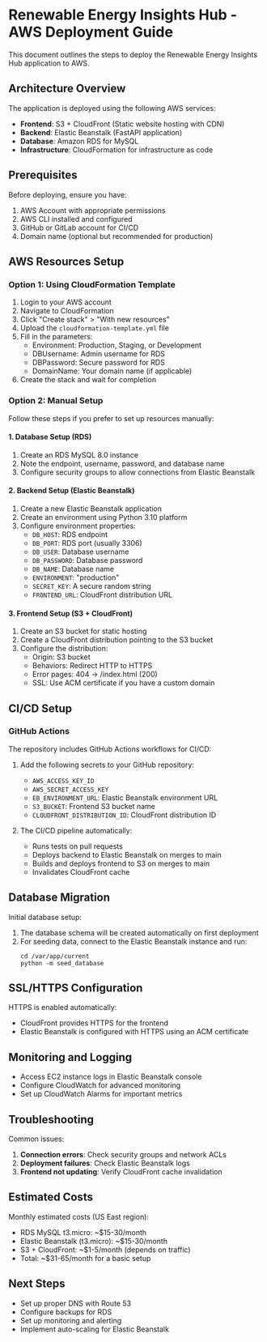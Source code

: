 # Renewable Energy Insights Hub - AWS Deployment Guide

This document outlines the steps to deploy the Renewable Energy Insights Hub application to AWS.

## Architecture Overview

The application is deployed using the following AWS services:

- **Frontend**: S3 + CloudFront (Static website hosting with CDN)
- **Backend**: Elastic Beanstalk (FastAPI application)
- **Database**: Amazon RDS for MySQL
- **Infrastructure**: CloudFormation for infrastructure as code

## Prerequisites

Before deploying, ensure you have:

1. AWS Account with appropriate permissions
2. AWS CLI installed and configured
3. GitHub or GitLab account for CI/CD
4. Domain name (optional but recommended for production)

## AWS Resources Setup

### Option 1: Using CloudFormation Template

1. Login to your AWS account
2. Navigate to CloudFormation
3. Click "Create stack" > "With new resources"
4. Upload the `cloudformation-template.yml` file
5. Fill in the parameters:
   - Environment: Production, Staging, or Development
   - DBUsername: Admin username for RDS
   - DBPassword: Secure password for RDS
   - DomainName: Your domain name (if applicable)
6. Create the stack and wait for completion

### Option 2: Manual Setup

Follow these steps if you prefer to set up resources manually:

#### 1. Database Setup (RDS)

1. Create an RDS MySQL 8.0 instance
2. Note the endpoint, username, password, and database name
3. Configure security groups to allow connections from Elastic Beanstalk

#### 2. Backend Setup (Elastic Beanstalk)

1. Create a new Elastic Beanstalk application
2. Create an environment using Python 3.10 platform
3. Configure environment properties:
   - `DB_HOST`: RDS endpoint
   - `DB_PORT`: RDS port (usually 3306)
   - `DB_USER`: Database username
   - `DB_PASSWORD`: Database password
   - `DB_NAME`: Database name
   - `ENVIRONMENT`: "production"
   - `SECRET_KEY`: A secure random string
   - `FRONTEND_URL`: CloudFront distribution URL

#### 3. Frontend Setup (S3 + CloudFront)

1. Create an S3 bucket for static hosting
2. Create a CloudFront distribution pointing to the S3 bucket
3. Configure the distribution:
   - Origin: S3 bucket
   - Behaviors: Redirect HTTP to HTTPS
   - Error pages: 404 -> /index.html (200)
   - SSL: Use ACM certificate if you have a custom domain

## CI/CD Setup

### GitHub Actions

The repository includes GitHub Actions workflows for CI/CD:

1. Add the following secrets to your GitHub repository:

   - `AWS_ACCESS_KEY_ID`
   - `AWS_SECRET_ACCESS_KEY`
   - `EB_ENVIRONMENT_URL`: Elastic Beanstalk environment URL
   - `S3_BUCKET`: Frontend S3 bucket name
   - `CLOUDFRONT_DISTRIBUTION_ID`: CloudFront distribution ID

2. The CI/CD pipeline automatically:
   - Runs tests on pull requests
   - Deploys backend to Elastic Beanstalk on merges to main
   - Builds and deploys frontend to S3 on merges to main
   - Invalidates CloudFront cache

## Database Migration

Initial database setup:

1. The database schema will be created automatically on first deployment
2. For seeding data, connect to the Elastic Beanstalk instance and run:
   ```
   cd /var/app/current
   python -m seed_database
   ```

## SSL/HTTPS Configuration

HTTPS is enabled automatically:

- CloudFront provides HTTPS for the frontend
- Elastic Beanstalk is configured with HTTPS using an ACM certificate

## Monitoring and Logging

- Access EC2 instance logs in Elastic Beanstalk console
- Configure CloudWatch for advanced monitoring
- Set up CloudWatch Alarms for important metrics

## Troubleshooting

Common issues:

1. **Connection errors**: Check security groups and network ACLs
2. **Deployment failures**: Check Elastic Beanstalk logs
3. **Frontend not updating**: Verify CloudFront cache invalidation

## Estimated Costs

Monthly estimated costs (US East region):

- RDS MySQL t3.micro: ~$15-30/month
- Elastic Beanstalk (t3.micro): ~$15-30/month
- S3 + CloudFront: ~$1-5/month (depends on traffic)
- Total: ~$31-65/month for a basic setup

## Next Steps

- Set up proper DNS with Route 53
- Configure backups for RDS
- Set up monitoring and alerting
- Implement auto-scaling for Elastic Beanstalk
